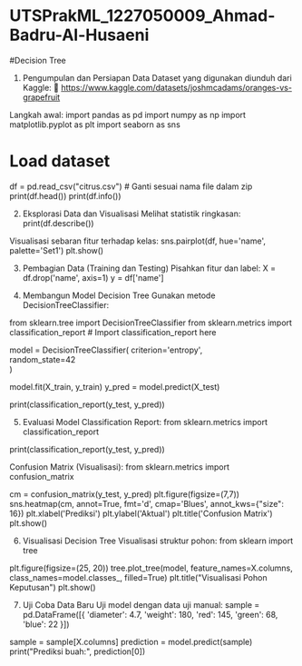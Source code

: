 # UTSPrakML_1227050009_Ahmad-Badru-Al-Husaeni
#Decision Tree

 1. Pengumpulan dan Persiapan Data
Dataset yang digunakan diunduh dari Kaggle: 🔗 https://www.kaggle.com/datasets/joshmcadams/oranges-vs-grapefruit

Langkah awal:
import pandas as pd
import numpy as np
import matplotlib.pyplot as plt
import seaborn as sns

# Load dataset
df = pd.read_csv("citrus.csv")  # Ganti sesuai nama file dalam zip
print(df.head())
print(df.info())

 2. Eksplorasi Data dan Visualisasi
Melihat statistik ringkasan:
print(df.describe())

Visualisasi sebaran fitur terhadap kelas:
sns.pairplot(df, hue='name', palette='Set1')
plt.show()

 3. Pembagian Data (Training dan Testing)
Pisahkan fitur dan label:
X = df.drop('name', axis=1)
y = df['name']

 4. Membangun Model Decision Tree
Gunakan metode DecisionTreeClassifier:

from sklearn.tree import DecisionTreeClassifier
from sklearn.metrics import classification_report  # Import classification_report here

model = DecisionTreeClassifier(
    criterion='entropy',            
    random_state=42             
)

model.fit(X_train, y_train)
y_pred = model.predict(X_test)

print(classification_report(y_test, y_pred))

 5. Evaluasi Model
 Classification Report:
from sklearn.metrics import classification_report

print(classification_report(y_test, y_pred))

 Confusion Matrix (Visualisasi):
 from sklearn.metrics import confusion_matrix

cm = confusion_matrix(y_test, y_pred)
plt.figure(figsize=(7,7))
sns.heatmap(cm, annot=True, fmt='d', cmap='Blues', annot_kws={"size": 16})
plt.xlabel('Prediksi')
plt.ylabel('Aktual')
plt.title('Confusion Matrix')
plt.show()

 6. Visualisasi Decision Tree
Visualisasi struktur pohon:
from sklearn import tree

plt.figure(figsize=(25, 20))
tree.plot_tree(model, feature_names=X.columns, class_names=model.classes_, filled=True)
plt.title("Visualisasi Pohon Keputusan")
plt.show()

 7. Uji Coba Data Baru
Uji model dengan data uji manual:
sample = pd.DataFrame([{
    'diameter': 4.7,
    'weight': 180,
    'red': 145,
    'green': 68,
    'blue': 22
}])

sample = sample[X.columns]
prediction = model.predict(sample)
print("Prediksi buah:", prediction[0])
